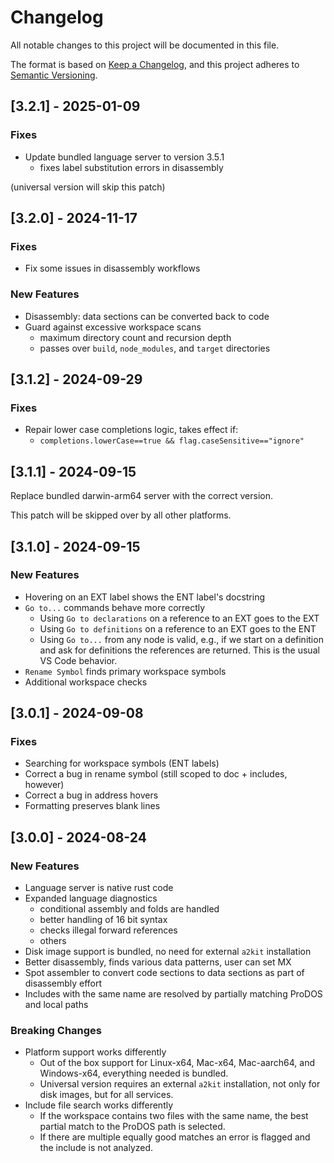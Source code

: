 # Changelog

All notable changes to this project will be documented in this file.

The format is based on [Keep a Changelog](https://keepachangelog.com/en/1.1.0/),
and this project adheres to [Semantic Versioning](https://semver.org/spec/v2.0.0.html).

## [3.2.1] - 2025-01-09

### Fixes

* Update bundled language server to version 3.5.1
    - fixes label substitution errors in disassembly

(universal version will skip this patch)

## [3.2.0] - 2024-11-17

### Fixes

* Fix some issues in disassembly workflows

### New Features

* Disassembly: data sections can be converted back to code
* Guard against excessive workspace scans
    - maximum directory count and recursion depth
    - passes over `build`, `node_modules`, and `target` directories

## [3.1.2] - 2024-09-29

### Fixes

* Repair lower case completions logic, takes effect if:
  - `completions.lowerCase==true && flag.caseSensitive=="ignore"`

## [3.1.1] - 2024-09-15

Replace bundled darwin-arm64 server with the correct version.

This patch will be skipped over by all other platforms.

## [3.1.0] - 2024-09-15

### New Features

* Hovering on an EXT label shows the ENT label's docstring
* `Go to...` commands behave more correctly
    - Using `Go to declarations` on a reference to an EXT goes to the EXT
    - Using `Go to definitions` on a reference to an EXT goes to the ENT
    - Using `Go to...` from any node is valid, e.g., if we start on a definition and ask for definitions the references are returned.  This is the usual VS Code behavior.
* `Rename Symbol` finds primary workspace symbols
* Additional workspace checks

## [3.0.1] - 2024-09-08

### Fixes

* Searching for workspace symbols (ENT labels)
* Correct a bug in rename symbol (still scoped to doc + includes, however)
* Correct a bug in address hovers
* Formatting preserves blank lines

## [3.0.0] - 2024-08-24

### New Features

* Language server is native rust code
* Expanded language diagnostics
    - conditional assembly and folds are handled
    - better handling of 16 bit syntax
    - checks illegal forward references
    - others
* Disk image support is bundled, no need for external `a2kit` installation
* Better disassembly, finds various data patterns, user can set MX
* Spot assembler to convert code sections to data sections as part of disassembly effort
* Includes with the same name are resolved by partially matching ProDOS and local paths

### Breaking Changes

* Platform support works differently
    - Out of the box support for Linux-x64, Mac-x64, Mac-aarch64, and Windows-x64, everything needed is bundled.
    - Universal version requires an external `a2kit` installation, not only for disk images, but for all services.
* Include file search works differently
    - If the workspace contains two files with the same name, the best partial match to the ProDOS path is selected.
    - If there are multiple equally good matches an error is flagged and the include is not analyzed.